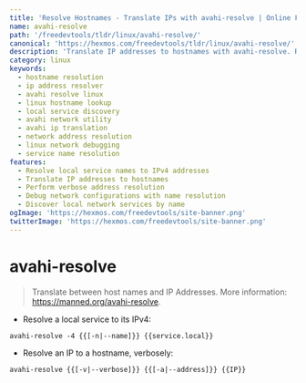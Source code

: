 ```yaml
---
title: 'Resolve Hostnames - Translate IPs with avahi-resolve | Online Free DevTools by Hexmos'
name: avahi-resolve
path: '/freedevtools/tldr/linux/avahi-resolve/'
canonical: 'https://hexmos.com/freedevtools/tldr/linux/avahi-resolve/'
description: 'Translate IP addresses to hostnames with avahi-resolve. Resolve local service names and debug network configurations. Free online tool, no registration required.'
category: linux
keywords:
  - hostname resolution
  - ip address resolver
  - avahi resolve linux
  - linux hostname lookup
  - local service discovery
  - avahi network utility
  - avahi ip translation
  - network address resolution
  - linux network debugging
  - service name resolution
features:
  - Resolve local service names to IPv4 addresses
  - Translate IP addresses to hostnames
  - Perform verbose address resolution
  - Debug network configurations with name resolution
  - Discover local network services by name
ogImage: 'https://hexmos.com/freedevtools/site-banner.png'
twitterImage: 'https://hexmos.com/freedevtools/site-banner.png'
---
```


# avahi-resolve

> Translate between host names and IP Addresses.
> More information: <https://manned.org/avahi-resolve>.

- Resolve a local service to its IPv4:

`avahi-resolve -4 {{[-n|--name]}} {{service.local}}`

- Resolve an IP to a hostname, verbosely:

`avahi-resolve {{[-v|--verbose]}} {{[-a|--address]}} {{IP}}`
